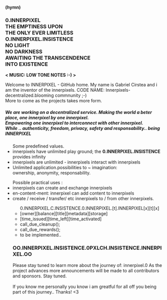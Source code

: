 <strong>(hymn)</strong><br>
<h3>
  <strong>0.INNERPIXEL</strong><br>
  THE EMPTINESS UPON <br>
  THE ONLY EVER LIMITLESS <br>
  O.INNERPIXEL.INSISTENCE <br> 
  NO LIGHT <br>
  NO DARKNESS <br>
  AWAITING THE TRANSCENDENCE <br>
  INTO EXISTENCE
</h3>
  
<strong>< MUSIC: LOW TONE NOTES :-) ></strong> 
  <p>
    Welcome to INNERPIXEL - GitHub home.  My name is Gabriel Cirstea and i am the inventor of the innerpixels.  
    CODE NAME: Innerpixels-decentralized.blooming commnunity  ;-) <br>
    More to come as the projects takes more form. 
  </p>
<h5>
  We are working on a decentralized service. Making the world a beter place, one innerpixel by one innerpixel. 
  <br>Empowering one innerpixel to interconnect with other innerpixel. 
  <br>While .. authenticity, freedom, privacy, safety and responsability.. being INNERPIXEL 
</h5>

<ul>
  Some predefined values. 
  <li>innerpixels have unlimited play ground; the <strong>0.INNERPIXEL.INSISTENCE </strong> provides infinity </li>
  <li>innerpixels are unlimited - innerpixels interact with innerpixels  </li>
  <li>Unlimited application.possibilities to ~ imagination: <br> ownership, anonymity, responsability.</li></ul>
</ul>

<ul>
Possible practical uses : 
<li> innerpixels can create and exchange innerpixels </li>
<li> en-content-ment: innerpixel can add content to innerpixels </li>
<li> create / receive / transfer/ etc  innerpixels to / from other innerpixels.</li>


<ul>
0.INNERPIXEL.C.INSISTENCE.0.INNERPIXEL.[t].INNERPIXEL[x][t][x]
  <li>[owner][balance][title][metadata][storage]</li>
  <li>[time_issued][time_left][time_activated]</li>

  <li>call_due_cleanup(); </li>
  <li>call_due_rewards(); </li>
  <li>to be implemented.. </li>
</ul>


<h3>OO.INNERPIXEL.INSISTENCE.0PXLCH.INSISTENCE.INNERPIXEL.OO</h3>
<p>
Please stay tuned to learn more about the journey of: innerpixel.0
As the project advances more announcements will be made to all contributors and sponsors. Stay tuned. <br><br>If you know me personally you know i am greatful for all off you being part of this journey.. Thanks! <3
<p>

